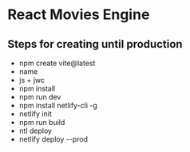 # React Movies Engine

## Steps for creating until production

- npm create vite@latest
- name
- js + jwc
- npm install
- npm run dev
- npm install netlify-cli -g
- netlify init
- npm run build
- ntl deploy
- netlify deploy --prod
